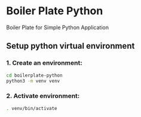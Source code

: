 # Boiler Plate Python
Boiler Plate for Simple Python Application

## Setup python virtual environment

### 1. Create an environment:
```bash
cd boilerplate-python
python3 -m venv venv
```

### 2. Activate environment:
```bash
. venv/bin/activate
```


